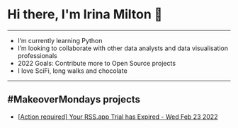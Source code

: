 # Hi there, I'm Irina Milton 👋

***

* I’m currently learning Python
* I’m looking to collaborate with other data analysts and data visualisation professionals
* 2022 Goals: Contribute more to Open Source projects
* I love SciFi, long walks and chocolate

***

## #MakeoverMondays projects

<!-- BLOG-POST-LIST:START -->
- [[Action required] Your RSS.app Trial has Expired - Wed Feb 23 2022](https://rss.app)
<!-- BLOG-POST-LIST:END -->
